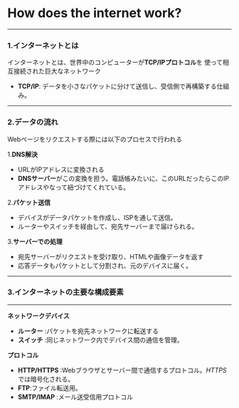 # How does  the internet work?

---

### 1.インターネットとは

インターネットとは、世界中のコンピューターが**TCP/IPプロトコル**を
使って相互接続された巨大なネットワーク
- **TCP/IP**: データを小さなパケットに分けて送信し、受信側で再構築する仕組み。

---

### 2.データの流れ

Webページをリクエストする際には以下のプロセスで行われる

1.**DNS解決**

- URLがIPアドレスに変換される
- **DNSサーバー**がこの変換を担う。電話帳みたいに、このURLだったらこのIPアドレスやなって紐づけてくれている。

2.**パケット送信**

- デバイスがデータパケットを作成し、ISPを通して送信。
- ルーターやスイッチを経由して、宛先サーバーまで届けられる。

3.**サーバーでの処理**

- 宛先サーバーがリクエストを受け取り、HTMLや画像データを返す
- 応答データもパケットとして分割され、元のデバイスに届く。

---

### 3.インターネットの主要な構成要素

---

**ネットワークデバイス**

- **ルーター** :パケットを宛先ネットワークに転送する
- **スイッチ** :同じネットワーク内でデバイス間の通信を管理。

**プロトコル**

- **HTTP/HTTPS** :Webブラウザとサーバー間で通信するプロトコル。*HTTPS*では暗号化される。
- **FTP**:ファイル転送用。
- **SMTP/IMAP** :メール送受信用プロトコル